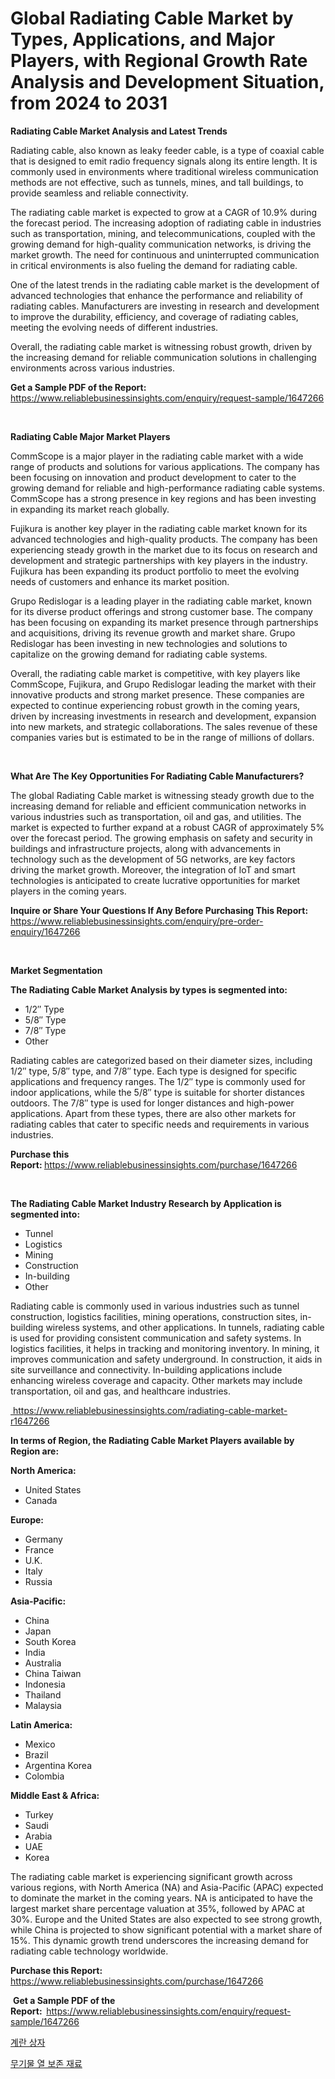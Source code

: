 <p><h1>Global Radiating Cable Market by Types, Applications, and Major Players, with Regional Growth Rate Analysis and Development Situation, from 2024 to 2031</h1></p><p><strong>Radiating Cable Market Analysis and Latest Trends</strong></p>
<p><p>Radiating cable, also known as leaky feeder cable, is a type of coaxial cable that is designed to emit radio frequency signals along its entire length. It is commonly used in environments where traditional wireless communication methods are not effective, such as tunnels, mines, and tall buildings, to provide seamless and reliable connectivity.</p><p>The radiating cable market is expected to grow at a CAGR of 10.9% during the forecast period. The increasing adoption of radiating cable in industries such as transportation, mining, and telecommunications, coupled with the growing demand for high-quality communication networks, is driving the market growth. The need for continuous and uninterrupted communication in critical environments is also fueling the demand for radiating cable.</p><p>One of the latest trends in the radiating cable market is the development of advanced technologies that enhance the performance and reliability of radiating cables. Manufacturers are investing in research and development to improve the durability, efficiency, and coverage of radiating cables, meeting the evolving needs of different industries.</p><p>Overall, the radiating cable market is witnessing robust growth, driven by the increasing demand for reliable communication solutions in challenging environments across various industries.</p></p>
<p><strong>Get a Sample PDF of the Report:&nbsp;</strong> <a href="https://www.reliablebusinessinsights.com/enquiry/request-sample/1647266">https://www.reliablebusinessinsights.com/enquiry/request-sample/1647266</a></p>
<p>&nbsp;</p>
<p><strong>Radiating Cable Major Market Players</strong></p>
<p><p>CommScope is a major player in the radiating cable market with a wide range of products and solutions for various applications. The company has been focusing on innovation and product development to cater to the growing demand for reliable and high-performance radiating cable systems. CommScope has a strong presence in key regions and has been investing in expanding its market reach globally.</p><p>Fujikura is another key player in the radiating cable market known for its advanced technologies and high-quality products. The company has been experiencing steady growth in the market due to its focus on research and development and strategic partnerships with key players in the industry. Fujikura has been expanding its product portfolio to meet the evolving needs of customers and enhance its market position.</p><p>Grupo Redislogar is a leading player in the radiating cable market, known for its diverse product offerings and strong customer base. The company has been focusing on expanding its market presence through partnerships and acquisitions, driving its revenue growth and market share. Grupo Redislogar has been investing in new technologies and solutions to capitalize on the growing demand for radiating cable systems.</p><p>Overall, the radiating cable market is competitive, with key players like CommScope, Fujikura, and Grupo Redislogar leading the market with their innovative products and strong market presence. These companies are expected to continue experiencing robust growth in the coming years, driven by increasing investments in research and development, expansion into new markets, and strategic collaborations. The sales revenue of these companies varies but is estimated to be in the range of millions of dollars.</p></p>
<p>&nbsp;</p>
<p><strong>What Are The Key Opportunities For Radiating Cable Manufacturers?</strong></p>
<p><p>The global Radiating Cable market is witnessing steady growth due to the increasing demand for reliable and efficient communication networks in various industries such as transportation, oil and gas, and utilities. The market is expected to further expand at a robust CAGR of approximately 5% over the forecast period. The growing emphasis on safety and security in buildings and infrastructure projects, along with advancements in technology such as the development of 5G networks, are key factors driving the market growth. Moreover, the integration of IoT and smart technologies is anticipated to create lucrative opportunities for market players in the coming years.</p></p>
<p><strong>Inquire or Share Your Questions If Any Before Purchasing This Report:</strong> <a href="https://www.reliablebusinessinsights.com/enquiry/pre-order-enquiry/1647266">https://www.reliablebusinessinsights.com/enquiry/pre-order-enquiry/1647266</a></p>
<p>&nbsp;</p>
<p><strong>Market Segmentation</strong></p>
<p><strong>The Radiating Cable Market Analysis by types is segmented into:</strong></p>
<p><ul><li>1/2″ Type</li><li>5/8″ Type</li><li>7/8″ Type</li><li>Other</li></ul></p>
<p><p>Radiating cables are categorized based on their diameter sizes, including 1/2″ type, 5/8″ type, and 7/8″ type. Each type is designed for specific applications and frequency ranges. The 1/2″ type is commonly used for indoor applications, while the 5/8″ type is suitable for shorter distances outdoors. The 7/8″ type is used for longer distances and high-power applications. Apart from these types, there are also other markets for radiating cables that cater to specific needs and requirements in various industries.</p></p>
<p><strong>Purchase this Report:&nbsp;</strong><a href="https://www.reliablebusinessinsights.com/purchase/1647266">https://www.reliablebusinessinsights.com/purchase/1647266</a></p>
<p>&nbsp;</p>
<p><strong>The Radiating Cable Market Industry Research by Application is segmented into:</strong></p>
<p><ul><li>Tunnel</li><li>Logistics</li><li>Mining</li><li>Construction</li><li>In-building</li><li>Other</li></ul></p>
<p><p>Radiating cable is commonly used in various industries such as tunnel construction, logistics facilities, mining operations, construction sites, in-building wireless systems, and other applications. In tunnels, radiating cable is used for providing consistent communication and safety systems. In logistics facilities, it helps in tracking and monitoring inventory. In mining, it improves communication and safety underground. In construction, it aids in site surveillance and connectivity. In-building applications include enhancing wireless coverage and capacity. Other markets may include transportation, oil and gas, and healthcare industries.</p></p>
<p><a href="https://www.reliablebusinessinsights.com/radiating-cable-market-r1647266">&nbsp;https://www.reliablebusinessinsights.com/radiating-cable-market-r1647266</a></p>
<p><strong>In terms of Region, the Radiating Cable Market Players available by Region are:</strong></p>
<p>
    <p> <strong> North America: </strong>
        <ul>
            <li>United States</li>
            <li>Canada</li>
        </ul>
        </p> 
    <p> <strong> Europe: </strong>
        <ul>
            <li>Germany</li>
            <li>France</li>
            <li>U.K.</li>
            <li>Italy</li>
            <li>Russia</li>
        </ul>
        </p> 
    <p> <strong> Asia-Pacific: </strong>
        <ul>
            <li>China</li>
            <li>Japan</li>
            <li>South Korea</li>
            <li>India</li>
            <li>Australia</li>
            <li>China Taiwan</li>
            <li>Indonesia</li>
            <li>Thailand</li>
            <li>Malaysia</li>
        </ul>
        </p> 
    <p> <strong> Latin America: </strong>
        <ul>
            <li>Mexico</li>
            <li>Brazil</li>
            <li>Argentina Korea</li>
            <li>Colombia</li>
        </ul>
        </p> 
    <p> <strong> Middle East & Africa: </strong>
        <ul>
            <li>Turkey</li>
            <li>Saudi</li>
            <li>Arabia</li>
            <li>UAE</li>
            <li>Korea</li>
        </ul>
    </p>
    </p>
<p><p>The radiating cable market is experiencing significant growth across various regions, with North America (NA) and Asia-Pacific (APAC) expected to dominate the market in the coming years. NA is anticipated to have the largest market share percentage valuation at 35%, followed by APAC at 30%. Europe and the United States are also expected to see strong growth, while China is projected to show significant potential with a market share of 15%. This dynamic growth trend underscores the increasing demand for radiating cable technology worldwide.</p></p>
<p><strong>Purchase this Report: </strong><a href="https://www.reliablebusinessinsights.com/purchase/1647266">https://www.reliablebusinessinsights.com/purchase/1647266</a></p>
<p>&nbsp;<strong>Get a Sample PDF of the Report:&nbsp;&nbsp;</strong><a href="https://www.reliablebusinessinsights.com/enquiry/request-sample/1647266">https://www.reliablebusinessinsights.com/enquiry/request-sample/1647266</a></p>
<p><strong></strong></p>
<p><p><a href="https://github.com/Edwards13Jessica/Market-Research-Report-List-1/blob/main/4064979159231.md">계란 상자</a></p><p><a href="https://medium.com/@ornellwebst/%EC%84%B8%EA%B3%84-%EB%AC%B4%EA%B8%B0%EC%97%B4-%EC%A0%88%EC%97%B0-%EC%9E%AC%EB%A3%8C-%EC%82%B0%EC%97%85-%EC%9C%A0%ED%98%95-%EC%9D%91%EC%9A%A9-%ED%94%84%EB%A1%9C%EA%B7%B8%EB%9E%A8-%EC%8B%9C%EC%9E%A5-%EC%B0%B8%EA%B0%80%EC%9E%90-%EC%A7%80%EC%97%AD-%EC%84%B1%EC%9E%A5-%EB%B6%84%EC%84%9D-%EB%B0%8F-%EB%AF%B8%EB%9E%98-%EC%8B%9C%EB%82%98%EB%A6%AC%EC%98%A4-2024-2031-b432ddf0d7ca">무기물 열 보존 재료</a></p></p>